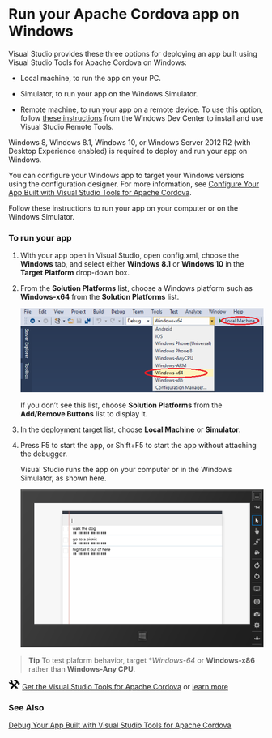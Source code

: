 <properties
   pageTitle="Run your Apache Cordova app on Windows | Cordova"
   description="description"
   services="na"
   documentationCenter=""
   authors="Mikejo5000"
   tags=""/>
<tags
   ms.service="na"
   ms.devlang="javascript"
   ms.topic="article"
   ms.tgt_pltfrm="mobile-multiple"
   ms.workload="na"
   ms.date="09/10/2015"
   ms.author="mikejo"/>
# Run your Apache Cordova app on Windows


Visual Studio provides these three options for deploying an app built using Visual Studio Tools for Apache Cordova on Windows:

*   Local machine, to run the app on your PC.

*   Simulator, to run your app on the Windows Simulator.

*   Remote machine, to run your app on a remote device. To use this option, follow [these instructions](https://msdn.microsoft.com/library/windows/apps/hh441469.aspx) from the Windows Dev Center to install and use Visual Studio Remote Tools.

Windows 8, Windows 8.1, Windows 10, or Windows Server 2012 R2 (with Desktop Experience enabled) is required to deploy and run your app on Windows.

You can configure your Windows app to target your Windows versions using the configuration designer. For more information, see [Configure Your App Built with Visual Studio Tools for Apache Cordova](../develop-apps/configure-app.md).

Follow these instructions to run your app on your computer or on the Windows Simulator.

### To run your app

1.  With your app open in Visual Studio, open config.xml, choose the **Windows** tab, and select either **Windows 8.1** or **Windows 10** in the **Target Platform** drop-down box.

2. From the **Solution Platforms** list, choose a Windows platform such as **Windows-x64** from the **Solution Platforms** list.

    ![Selecting a target platform](media/run-app-windows/run-windows-sol-platforms.png)

    If you don’t see this list, choose **Solution Platforms** from the **Add/Remove Buttons** list to display it.

2.  In the deployment target list, choose **Local Machine** or **Simulator**.

3.  Press F5 to start the app, or Shift+F5 to start the app without attaching the debugger.

    Visual Studio runs the app on your computer or in the Windows Simulator, as shown here.

    ![Running an app on the Windows Simulator](media/run-app-windows/run-windows-simulator.png)

>**Tip** To test plaform behavior, target **Windows-64* or **Windows-x86** rather than **Windows-Any CPU**.

![Download the tools](media/run-app-windows/run-windows-download-link.png) [Get the Visual Studio Tools for Apache Cordova](http://aka.ms/mchm38) or [learn more](https://www.visualstudio.com/cordova-vs.aspx)

### See Also

[Debug Your App Built with Visual Studio Tools for Apache Cordova](../debug-and-test/debug-using-visual-studio.md)
